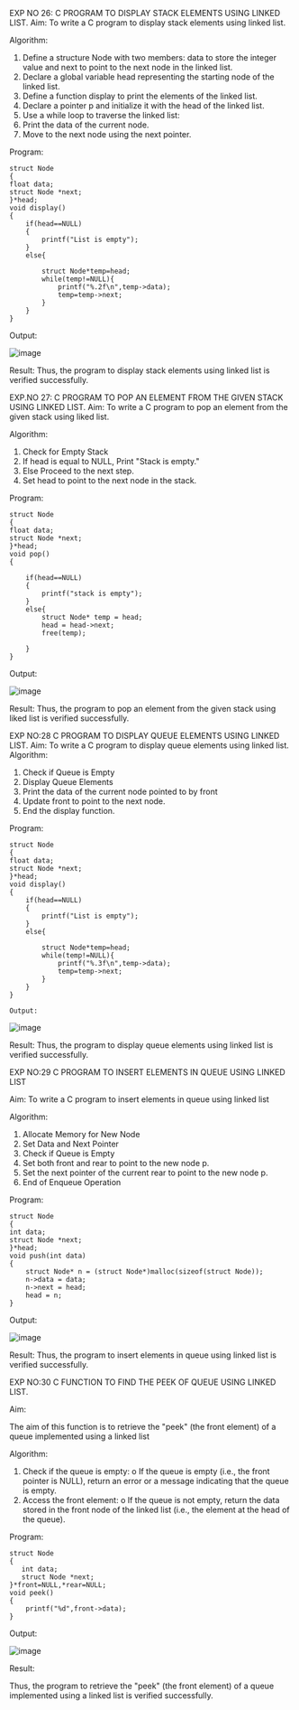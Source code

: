 EXP NO 26: C PROGRAM TO DISPLAY STACK ELEMENTS USING LINKED LIST.
Aim:
To write a C program to display stack elements using linked list.

Algorithm:
1.	Define a structure Node with two members: data to store the integer value and next to point to the next node in the linked list.
2.	Declare a global variable head representing the starting node of the linked list.
3.	Define a function display to print the elements of the linked list.
4.	Declare a pointer p and initialize it with the head of the linked list.
5.	Use a while loop to traverse the linked list:
6.	Print the data of the current node.
7.	Move to the next node using the next pointer.
 
Program:
```
struct Node   
{  
float data;  
struct Node *next;  
}*head;  
void display()  
{  
    if(head==NULL)
    {
        printf("List is empty");
    }
    else{
        
        struct Node*temp=head;
        while(temp!=NULL){
            printf("%.2f\n",temp->data);
            temp=temp->next;
        }
    }
}
```
Output:

![image](https://github.com/user-attachments/assets/d864f9fa-e752-42b3-9c9c-d22aab3af4ad)

Result:
Thus, the program to display stack elements using linked list is verified successfully. 



EXP.NO 27: C PROGRAM TO POP AN ELEMENT FROM THE GIVEN STACK USING 
LINKED LIST.
Aim:
To write a C program to pop an element from the given stack using liked list.

Algorithm:
1.	Check for Empty Stack
2.	If head is equal to NULL, Print "Stack is empty."
3.	Else Proceed to the next step.
4.	Set head to point to the next node in the stack.
 
Program:
```
struct Node   
{  
float data;  
struct Node *next;  
}*head;  
void pop()  
{
    
    if(head==NULL)
    {
        printf("stack is empty");
    }
    else{
        struct Node* temp = head;
        head = head->next; 
        free(temp);
        
    }
}
```
Output:

![image](https://github.com/user-attachments/assets/1da994d1-7c1a-497f-8889-1206dc779f5a)

Result:
Thus, the program to pop an element from the given stack using liked list is verified successfully.

 
EXP NO:28 C PROGRAM TO DISPLAY QUEUE ELEMENTS USING LINKED LIST.
Aim:
To write a C program to display queue elements using linked list.
Algorithm:
1.	Check if Queue is Empty
2.	Display Queue Elements
3.	Print the data of the current node pointed to by front
4.	Update front to point to the next node.
5.	End the display function.
 
Program:
```
struct Node   
{  
float data;  
struct Node *next;  
}*head;  
void display()  
{  
    if(head==NULL)
    {
        printf("List is empty");
    }
    else{
        
        struct Node*temp=head;
        while(temp!=NULL){
            printf("%.3f\n",temp->data);
            temp=temp->next;
        }
    }
}

Output:

```
![image](https://github.com/user-attachments/assets/f1b44a05-b74f-4989-9523-d45a5975c57f)

Result:
Thus, the program to display queue elements using linked list is verified successfully.


 
EXP NO:29 C PROGRAM TO INSERT ELEMENTS IN QUEUE USING LINKED LIST

Aim:
To write a C program to insert elements in queue using linked list

Algorithm:
1.	Allocate Memory for New Node
2.	Set Data and Next Pointer
3.	Check if Queue is Empty
4.	Set both front and rear to point to the new node p.
5.	Set the next pointer of the current rear to point to the new node p.
6.	End of Enqueue Operation
 
Program:
```
struct Node   
{  
int data;  
struct Node *next;  
}*head;
void push(int data)  
{  
    struct Node* n = (struct Node*)malloc(sizeof(struct Node));
    n->data = data;
    n->next = head;
    head = n;
}
```
Output:

![image](https://github.com/user-attachments/assets/74f2b37d-5232-4560-81bd-f6118dea457f)

Result:
Thus, the program to insert elements in queue using linked list is verified successfully.



EXP NO:30 C FUNCTION TO FIND THE PEEK OF QUEUE USING LINKED LIST.


Aim:

The aim of this function is to retrieve the "peek" (the front element) of a queue implemented using a linked list

Algorithm:

1.	Check if the queue is empty:
o	If the queue is empty (i.e., the front pointer is NULL), return an error or a message indicating that the queue is empty.
2.	Access the front element:
o	If the queue is not empty, return the data stored in the front node of the linked list (i.e., the element at the head of the queue).

Program:
```
struct Node
{
   int data;
   struct Node *next;
}*front=NULL,*rear=NULL;
void peek()
{
    printf("%d",front->data);
}
```
Output:

![image](https://github.com/user-attachments/assets/a7c63b14-2e7a-4793-9aa0-9f35507ca340)

Result:

Thus, the program to retrieve the "peek" (the front element) of a queue implemented using a linked list is verified successfully.


